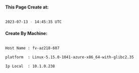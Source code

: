 
   
#### This Page Create at:

```bash

2023-07-13 - 14:45:35 UTC

```

#### Create By Machine:

```bash

Host Name : fv-az218-607

platform  : Linux-5.15.0-1041-azure-x86_64-with-glibc2.35

Ip Local  : 10.1.0.238

```

